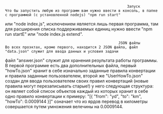                                                             Запуск
    Что бы запустить любую из программ вам нужно ввести в консоль, в папке с программой (с установленной nodejs) "npm run start"

или "node index.js", исключением является лишь первая программа, там для расширения списка поддерживаемых единиц нужно ввести
"npm run startE" или "node index.js extend".

                                                        JSON файлы
    Во всех проэктах, кроме первого, находится 2 JSON файла, файл "data.json" служит для ввода данных и условия задачи

файл "answer.json" служит для хранения результата работы программы. В первой программе есть два дополнительных файла,
первый "howTo.json" хранит в себе изначально заданные правила конвертации и правила заданные пользователем, второй же
"UserHowTo.json" создан для ввода пользователем своих правил конвертаций (новые правила могут перезаписывать старые!)
у него следующая структура: он являет собой список объектов каждый из которых хранит в себе одно правило конвертации
к примеру: "[{ "from": "yd", "to": "km", "howTo": 0.0009144 }]" означает что из ярдов перевод в километры совершается путем
умножения велечины на 0.0009144.
